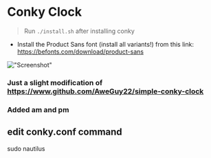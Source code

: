 # Conky Clock

> Run `./install.sh` after installing conky

* Install the Product Sans font (install all variants!) from this link: https://befonts.com/download/product-sans

!["Screenshot"](Screenshot.png)

### Just a slight modification of  https://www.github.com/AweGuy22/simple-conky-clock
### Added am and pm 

## edit conky.conf command 
sudo nautilus
